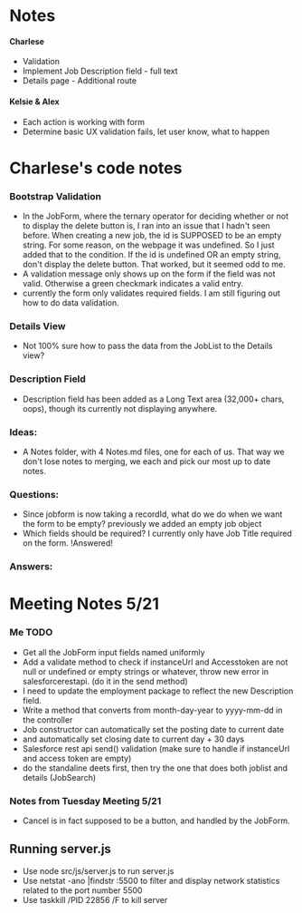 # Notes

#### Charlese
* Validation
* Implement Job Description field - full text
* Details page - Additional route

#### Kelsie & Alex
* Each action is working with form
* Determine basic UX validation fails, let user know, what to happen



# Charlese's code notes

### Bootstrap Validation
* In the JobForm, where the ternary operator for deciding whether or not to display the delete button is, I ran into an issue that I hadn't seen before. When creating a new job, the id is SUPPOSED to be an empty string. For some reason, on the webpage it was undefined. So I just added that to the condition. If the id is undefined OR an empty string, don't display the delete button. That worked, but it seemed odd to me.
* A validation message only shows up on the form if the field was not valid. Otherwise a green checkmark indicates a valid entry.
* currently the form only validates required fields. I am still figuring out how to do data validation.

### Details View
* Not 100% sure how to pass the data from the JobList to the Details view?

### Description Field
* Description field has been added as a Long Text area (32,000+ chars, oops), though its currently not displaying anywhere.

### Ideas:
* A Notes folder, with 4 Notes.md files, one for each of us. That way we don't lose notes to merging, we each and pick our most up to date notes.

### Questions:
* Since jobform is now taking a recordId, what do we do when we want the form to be empty? previously we added an empty job object 
* Which fields should be required? I currently only have Job Title required on the form. !Answered!

### Answers:


# Meeting Notes 5/21
### Me TODO
* Get all the JobForm input fields named uniformly 
* Add a validate method to check if instanceUrl and Accesstoken are not null or undefined or empty strings or whatever, throw new error   in salesforcerestapi. (do it in the send method)
* I need to update the employment package to reflect the new Description field.
* Write a method that converts from month-day-year to yyyy-mm-dd in the controller
* Job constructor can automatically set the posting date to current date 
* and automatically set closing date to current day + 30 days
* Salesforce rest api send() validation (make sure to handle if instanceUrl and access token are empty)
* do the standaline deets first, then try the one that does both joblist and details (JobSearch)


### Notes from Tuesday Meeting 5/21
* Cancel is in fact supposed to be a button, and handled by the JobForm.


## Running server.js
* Use node src/js/server.js to run server.js
* Use netstat -ano |findstr :5500 to filter and display network statistics related to the port number 5500
* Use taskkill /PID 22856 /F to kill server